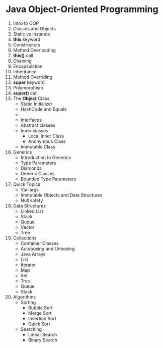 # Java Object-Oriented Programming

1. Intro to OOP
2. Classes and Objects
3. Static vs Instance
4. **this** keyword
5. Constructors
6. Method Overloading
7. **this()** call
8. Chaining
9. Encapsulation
10. Inheritance
11. Method Overriding
12. **super** keyword
13. Polymorphism
14. **super()** call
15. The **Object** Class
     * Static Initializer
     * HashCode and Equals
     * 
     * Interfaces
     * Abstract classes
     * Inner classes
         * Local Inner Class
         * Anonymous Class
     * Immutable Class
16. Generics
     * Introduction to Generics
     * Type Parameters
     * Diamonds
     * Generic Classes
     * Bounded Type Parameters
17. Quick Topics
     * Var-args
     * Immutable Objects and Data Structures
     * Null safety
18. Data Structures
     * Linked List
     * Stack
     * Queue
     * Vector
     * Tree
19. Collections
     * Container Classes
     * Autoboxing and Unboxing
     * Java Arrays
     * List
     * Iterator
     * Map
     * Set
     * Tree
     * Queue
     * Stack
20. Algorithms
     * Sorting
         * Bubble Sort
         * Merge Sort
         * Insertion Sort
         * Quick Sort
     * Searching
         * Linear Search
         * Binary Search 
